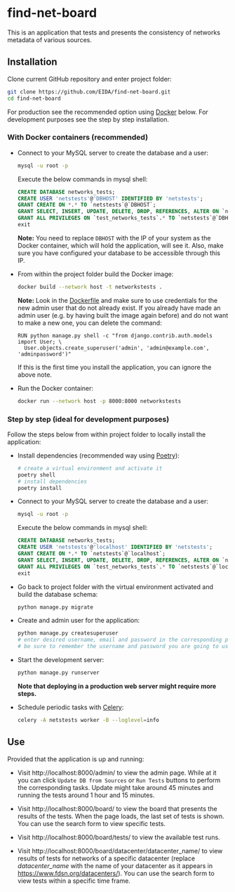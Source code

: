 # find-net-board

This is an application that tests and presents the consistency of networks metadata of various sources.

## Installation

Clone current GitHub repository and enter project folder:
```bash
git clone https://github.com/EIDA/find-net-board.git
cd find-net-board
```

For production see the recommended option using [Docker](https://www.docker.com/) below. For development purposes see the step by step installation.

### With Docker containers (recommended)

- Connect to your MySQL server to create the database and a user:
  ```bash
  mysql -u root -p
  ```
  Execute the below commands in mysql shell:
  ```sql
  CREATE DATABASE networks_tests;
  CREATE USER 'netstests'@'DBHOST' IDENTIFIED BY 'netstests';
  GRANT CREATE ON *.* TO `netstests`@`DBHOST`;
  GRANT SELECT, INSERT, UPDATE, DELETE, DROP, REFERENCES, ALTER ON `networks_tests`.* TO `netstests`@`DBHOST`;
  GRANT ALL PRIVILEGES ON `test_networks_tests`.* TO `netstests`@`DBHOST`;
  exit
  ```
  **Note:** You need to replace `DBHOST` with the IP of your system as the Docker container, which will hold the application, will see it. Also, make sure you have configured your database to be accessible through this IP.

- From within the project folder build the Docker image:
  ```bash
  docker build --network host -t networkstests .
  ```
  **Note:** Look in the [Dockerfile](https://github.com/EIDA/find-net-board/blob/main/Dockerfile) and make sure to use credentials for the new admin user that do not already exist. If you already have made an admin user (e.g. by having built the image again before) and do not want to make a new one, you can delete the command:
  ```
  RUN python manage.py shell -c "from django.contrib.auth.models import User; \
    User.objects.create_superuser('admin', 'admin@example.com', 'adminpassword')"
  ```
  If this is the first time you install the application, you can ignore the above note.

- Run the Docker container:
  ```bash
  docker run --network host -p 8000:8000 networkstests
  ```

### Step by step (ideal for development purposes)

Follow the steps below from within project folder to locally install the application:

- Install dependencies (recommended way using [Poetry](https://python-poetry.org/)):
  ```bash
  # create a virtual environment and activate it
  poetry shell
  # install dependencies
  poetry install
  ```

- Connect to your MySQL server to create the database and a user:
  ```bash
  mysql -u root -p
  ```
  Execute the below commands in mysql shell:
  ```sql
  CREATE DATABASE networks_tests;
  CREATE USER 'netstests'@'localhost' IDENTIFIED BY 'netstests';
  GRANT CREATE ON *.* TO `netstests`@`localhost`;
  GRANT SELECT, INSERT, UPDATE, DELETE, DROP, REFERENCES, ALTER ON `networks_tests`.* TO `netstests`@`localhost`;
  GRANT ALL PRIVILEGES ON `test_networks_tests`.* TO `netstests`@`localhost`;
  exit
  ```

- Go back to project folder with the virtual environment activated and build the database schema:
  ```bash
  python manage.py migrate
  ```

- Create and admin user for the application:
  ```bash
  python manage.py createsuperuser
  # enter desired username, email and password in the corresponding prompts
  # be sure to remember the username and password you are going to use
  ```

- Start the development server:
  ```bash
  python manage.py runserver
  ```
  **Note that deploying in a production web server might require more steps.**

- Schedule periodic tasks with [Celery](https://docs.celeryq.dev/en/stable/):
  ```bash
  celery -A netstests worker -B --loglevel=info
  ```

## Use

Provided that the application is up and running:

- Visit http://localhost:8000/admin/ to view the admin page.
  While at it you can click `Update DB from Sources` or `Run Tests` buttons to perform the corresponding tasks.
  Update might take around 45 minutes and running the tests around 1 hour and 15 minutes.

- Visit http://localhost:8000/board/ to view the board that presents the results of the tests.
  When the page loads, the last set of tests is shown. You can use the search form to view specific tests.

- Visit http://localhost:8000/board/tests/ to view the available test runs.

- Visit http://localhost:8000/board/datacenter/datacenter_name/ to view results of tests for networks of a specific datacenter (replace *datacenter_name* with the name of your datacenter as it appears in https://www.fdsn.org/datacenters/). You can use the search form to view tests within a specific time frame.

